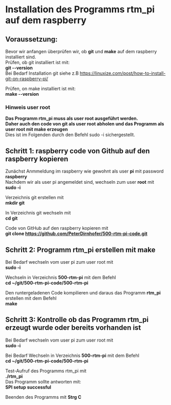 # Installation des Programms rtm_pi auf dem raspberry
## Voraussetzung:
Bevor wir anfangen überprüfen wir, ob **git** und **make** auf dem raspberry installiert sind.   
Prüfen, ob git installiert ist mit:   
**git --version**   
Bei Bedarf Installation git siehe z.B  https://linuxize.com/post/how-to-install-git-on-raspberry-pi/

Prüfen, on make installiert ist mit:   
**make --version**

### Hinweis user root 
**Das Programm rtm_pi muss als user **root** ausgeführt werden.    
Daher auch den code von git als user root abholen und das Programm als user root mit make erzeugen**   
Dies ist im Folgenden durch den Befehl sudo -i sichergestellt.

## Schritt 1: raspberry code von Github auf den raspberry kopieren


Zunächst Anmmeldung im raspberry wie gewohnt als user **pi** mit password **raspberry**     
Nachdem wir als user pi angemeldet sind, wechseln zum user **root** mit   
**sudo -i**

Verzeichnis git erstellen mit    
**mkdir git**

In Verzeichnis git wechseln mit    
**cd git**

Code von GitHub auf den raspberry kopieren mit   
**git clone https://github.com/PeterDirnhofer/500-rtm-pi-code.git**

## Schritt 2: Programm rtm_pi erstellen mit make 
Bei Bedarf wechseln vom user pi zum user root mit    
**sudo -i**

Wechseln in Verzeichnis **500-rtm-pi** mit dem Befehl   
**cd ~/git/500-rtm-pi-code/500-rtm-pi**

Den runtergeladenen Code kompilieren und daraus das Programm **rtm_pi** erstellen mit dem Befehl   
**make**

## Schritt 3: Kontrolle ob das Programm rtm_pi erzeugt wurde oder bereits vorhanden ist  
Bei Bedarf wechseln vom user pi zum user root mit    
**sudo -i**

Bei Bedarf Wechseln in Verzeichnis **500-rtm-pi** mit dem Befehl   
**cd ~/git/500-rtm-pi-code/500-rtm-pi**

Test-Aufruf des Programms rtm_pi mit   
**./rtm_pi**   
Das Programm sollte antworten mit:        
**SPI setup successful**    

Beenden des Programms mit **Strg C**
